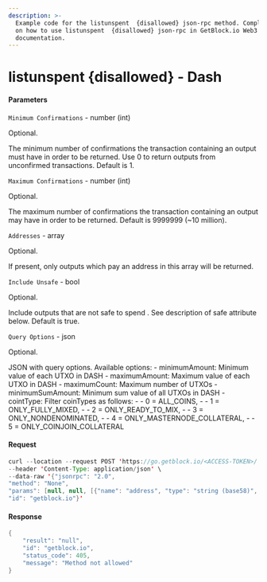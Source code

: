 ```yaml
---
description: >-
  Example code for the listunspent  {disallowed} json-rpc method. Сomplete guide
  on how to use listunspent  {disallowed} json-rpc in GetBlock.io Web3
  documentation.
---
```


# listunspent {disallowed} - Dash

#### Parameters

`Minimum Confirmations` - number (int)

Optional.

The minimum number of confirmations the transaction containing an output must have in order to be returned. Use 0 to return outputs from unconfirmed transactions. Default is 1.

`Maximum Confirmations` - number (int)

Optional.

The maximum number of confirmations the transaction containing an output may have in order to be returned. Default is 9999999 (\~10 million).

`Addresses` - array

Optional.

If present, only outputs which pay an address in this array will be returned.

`Include Unsafe` - bool

Optional.

Include outputs that are not safe to spend . See description of safe attribute below. Default is true.

`Query Options` - json

Optional.

JSON with query options. Available options: - minimumAmount: Minimum value of each UTXO in DASH - maximumAmount: Maximum value of each UTXO in DASH - maximumCount: Maximum number of UTXOs - minimumSumAmount: Minimum sum value of all UTXOs in DASH - cointType: Filter coinTypes as follows: - - 0 = ALL\_COINS, - - 1 = ONLY\_FULLY\_MIXED, - - 2 = ONLY\_READY\_TO\_MIX, - - 3 = ONLY\_NONDENOMINATED, - - 4 = ONLY\_MASTERNODE\_COLLATERAL, - - 5 = ONLY\_COINJOIN\_COLLATERAL

#### Request

```java
curl --location --request POST 'https://go.getblock.io/<ACCESS-TOKEN>/' \
--header 'Content-Type: application/json' \ 
--data-raw '{"jsonrpc": "2.0",
"method": "None",
"params": [null, null, [{"name": "address", "type": "string (base58)", "description": ["A P2PKH or P2SH address"], "value": null}], null, null],
"id": "getblock.io"}'
```

#### Response

```java
{
    "result": "null",
    "id": "getblock.io",
    "status_code": 405,
    "message": "Method not allowed"
}
```
